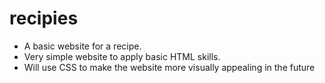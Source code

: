 # recipies
- A basic website for a recipe. 
- Very simple website to apply basic HTML skills. 
- Will use CSS to make the website more visually appealing in the future